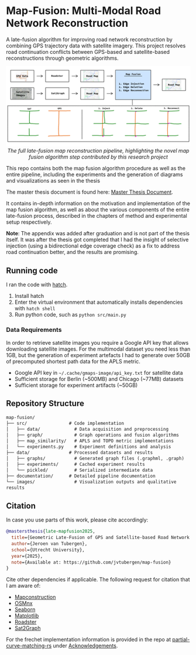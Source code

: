 # Map-Fusion: Multi-Modal Road Network Reconstruction

A late-fusion algorithm for improving road network reconstruction by combining GPS trajectory data with satellite imagery. This project resolves road continuation conflicts between GPS-based and satellite-based reconstructions through geometric algorithms.

<p align="center">
  <img src="documentation/images/overview-pipeline-diagram.png" alt="Pipeline Overview">
  <br>
  <em>The full late-fusion map reconstruction pipeline, highlighting the novel map fusion algorithm step contributed by this research project</em>
</p>

This repo contains both the map fusion algorithm procedure as well as the entire pipeline, including the experiments and the generation of diagrams and visualizations as seen in the thesis

The master thesis document is found here: [Master Thesis Document](documentation/Master%20Thesis%20Jeroen%20van%20Tubergen%20with%20Appendix.pdf).

It contains in-depth information on the motivation and implementation of the map fusion algorithm, as well as about the various components of the entire late-fusion process, described in the chapters of method and experimental setup respectively.

**Note**: The appendix was added after graduation and is not part of the thesis itself. It was after the thesis got completed that I had the insight of selective injection (using a bidirectional edge coverage check) as a fix to address road continuation better, and the results are promising.

## Running code

I ran the code with [hatch](https://hatch.pypa.io/latest/). 
1. Install hatch
2. Enter the virtual environment that automatically installs dependencies with `hatch shell`
3. Run python code, such as `python src/main.py`


### Data Requirements

In order to retrieve satellite images you require a Google API key that allows downloading satellite images.
For the multimodal dataset you need less than 1GB, but the generation of experiment artefacts I had to generate over 50GB of precomputed shortest path data for the APLS metric.
- Google API key in `~/.cache/gmaps-image/api_key.txt` for satellite data
- Sufficient storage for Berlin (~500MB) and Chicago (~77MB) datasets
- Sufficient storage for experiment artifacts (~50GB)


## Repository Structure

```
map-fusion/
├── src/                # Code implementation
│   ├── data/             # Data acquisition and preprocessing
│   ├── graph/            # Graph operations and fusion algorithms
│   ├── map_similarity/   # APLS and TOPO metric implementations
│   └── experiments.py    # Experiment definitions and analysis
├── data/               # Processed datasets and results
│   ├── graphs/           # Generated graph files (.graphml, .graph)
│   ├── experiments/      # Cached experiment results
│   └── pickled/          # Serialized intermediate data
├── documentation/      # Detailed pipeline documentation
└── images/               # Visualization outputs and qualitative results
```

## Citation

In case you use parts of this work, please cite accordingly:

```bibtex
@mastersthesis{late-mapfusion2025,
  title={Geometric Late-Fusion of GPS and Satellite-based Road Network Reconstructions},
  author={Jeroen van Tubergen},
  school={Utrecht University},
  year={2025},
  note={Available at: https://github.com/jvtubergen/map-fusion}
}
```

Cite other dependencies if applicable.
The following request for citation that I am aware of:
* [Mapconstruction](http://mapconstruction.org)
* [OSMnx](https://github.com/gboeing/osmnx)
* [Seaborn](https://doi.org/10.21105/joss.03021)
* [Matplotlib](https://matplotlib.org)
* [Roadster](https://github.com/Erfanh1995/Roadster)
* [Sat2Graph](https://github.com/songtaohe/Sat2Graph)

For the frechet implementation information is provided in the repo at [partial-curve-matching-rs](https://github.com/jvtubergen/partial-curve-matching-rs) under [Acknowledgements](https://github.com/jvtubergen/partial-curve-matching-rs?tab=readme-ov-file#acknowledgement).